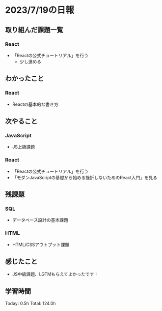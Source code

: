 # 2023/7/19の日報
## 取り組んだ課題一覧
### React
* 「Reactの公式チュートリアル」を行う
    * 少し進める
## わかったこと
### React
* Reactの基本的な書き方
## 次やること
### JavaScript
* JS上級課題
### React
* 「Reactの公式チュートリアル」を行う
* 「モダンJavaScriptの基礎から始める挫折しないためのReact入門」を見る
## 残課題
### SQL
* データベース設計の基本課題
### HTML
* HTML/CSSアウトプット課題
## 感じたこと
* JS中級課題、LGTMもらえてよかったです！
## 学習時間
Today: 0.5h
Total: 124.0h
